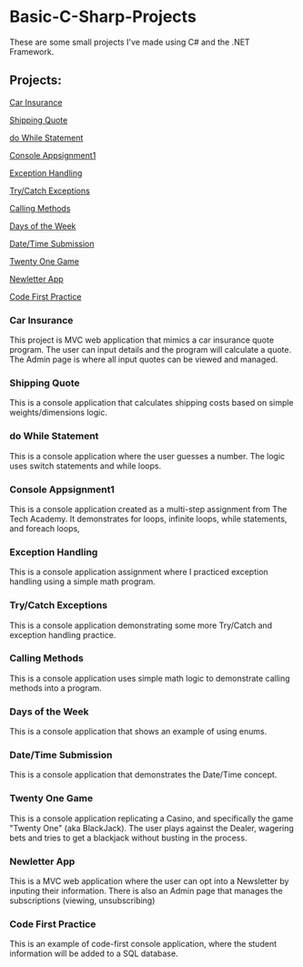 # Basic-C-Sharp-Projects
 These are some small projects I've made using C# and the .NET Framework.
 
 ## Projects:

[Car Insurance](https://github.com/Kelsey-Anderson/Basic-C-Sharp-Projects/tree/main/CarInsurance)

[Shipping Quote](https://github.com/Kelsey-Anderson/Basic-C-Sharp-Projects/tree/main/ShippingQuote)

[do While Statement](https://github.com/Kelsey-Anderson/Basic-C-Sharp-Projects/tree/main/doWhileStatement)

[Console Appsignment1](https://github.com/Kelsey-Anderson/Basic-C-Sharp-Projects/tree/main/ConsoleAPPsignment1)

[Exception Handling](https://github.com/Kelsey-Anderson/Basic-C-Sharp-Projects/tree/main/ExceptionHandling)

[Try/Catch Exceptions](https://github.com/Kelsey-Anderson/Basic-C-Sharp-Projects/tree/main/TryCatchExceptions)

[Calling Methods](https://github.com/Kelsey-Anderson/Basic-C-Sharp-Projects/tree/main/CallingMethods)

[Days of the Week](https://github.com/Kelsey-Anderson/Basic-C-Sharp-Projects/tree/main/DaysOfTheWeek)

[Date/Time Submission](https://github.com/Kelsey-Anderson/Basic-C-Sharp-Projects/tree/main/DateTimeSubmission)

[Twenty One Game](https://github.com/Kelsey-Anderson/Basic-C-Sharp-Projects/tree/main/TwentyOne.v.2)

[Newletter App](https://github.com/Kelsey-Anderson/Basic-C-Sharp-Projects/tree/main/NewsletterAppMVC)

[Code First Practice](https://github.com/Kelsey-Anderson/Basic-C-Sharp-Projects/tree/main/CodeFirst)

 
### Car Insurance
This project is MVC web application that mimics a car insurance quote program. The user can input details and the program will calculate a quote. 
The Admin page is where all input quotes can be viewed and managed.

### Shipping Quote
This is a console application that calculates shipping costs based on simple weights/dimensions logic.

### do While Statement
This is a console application where the user guesses a number. The logic uses switch statements and while loops.

### Console Appsignment1
This is a console application created as a multi-step assignment from The Tech Academy. It demonstrates for loops, infinite loops, while statements, and foreach loops, 

### Exception Handling
This is a console application assignment where I practiced exception handling using a simple math program.

### Try/Catch Exceptions
This is a console application demonstrating some more Try/Catch and exception handling practice. 

### Calling Methods
This is a console application uses simple math logic to demonstrate calling methods into a program.

### Days of the Week
This is a console application that shows an example of using enums.

### Date/Time Submission
This is a console application that demonstrates the Date/Time concept.

### Twenty One Game
This is a console application replicating a Casino, and specifically the game "Twenty One" (aka BlackJack). 
The user plays against the Dealer, wagering bets and tries to get a blackjack without busting in the process.

### Newletter App
This is a MVC web application where the user can opt into a Newsletter by inputing their information. 
There is also an Admin page that manages the subscriptions (viewing, unsubscribing)

### Code First Practice
This is an example of code-first console application, where the student information will be added to a SQL database.

